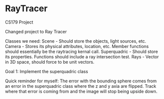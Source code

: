# RayTracer
CS179 Project

Changed project to Ray Tracer

Classes we need:
Scene        - Should store the objects, light sources, etc.
Camera       - Stores its physical attributes, location, etc. Member functions
               should essentially be the raytracing kernal call.
Superquadric - Should store its properties. Functions should include a ray
               intersection test.
Rays         - Vector in 3D space, should force to be unit vectors.

Goal 1:
Implement the superquadric class

Quick reminder for myself: The error with the bounding sphere comes from an error in the superquadric class where the z and y axia are flipped. Track where that error is coming from and the image will stop being upside down.
